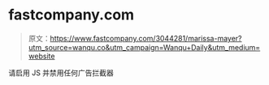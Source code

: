 # fastcompany.com

> 原文：<https://www.fastcompany.com/3044281/marissa-mayer?utm_source=wanqu.co&utm_campaign=Wanqu+Daily&utm_medium=website>

请启用 JS 并禁用任何广告拦截器